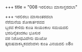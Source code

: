 +++
title = "008 ಇರಲಿರಲು ಮಾಸಾನ್ತರದಲಾ"

+++
ಇರಲಿರಲು ಮಾಸಾಂತರದಲಾ  
ನೆರೆಮನೆಯ ಶೋಕಾರ್ತರವದ  
ಬ್ಬರವ ಕೇಳಿದು ಕುಂತಿ ಸಾಯಂಕಾಲ ಸಮಯದಲಿ   
ಭರದಿನೈತಂದಕಟ ಭೂಸುರ  
ವರ ನಿರೋಧವಿದೇನು ದುಃಖೋ               
ತ್ಕರುಷವಾಕಸ್ಮಿಕವದೆಂದಳು ಕುಂತಿ ವಿನಯದಲಿ     ॥8॥